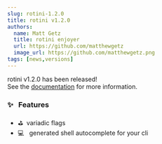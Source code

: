 ```yaml
---
slug: rotini-1.2.0
title: rotini v1.2.0
authors:
  name: Matt Getz
  title: rotini enjoyer
  url: https://github.com/matthewgetz
  image_url: https://github.com/matthewgetz.png
tags: [news,versions]
---
```


rotini v1.2.0 has been released!  
See the [documentation](/docs/1.2.0) for more information.  

### ✨&nbsp;&nbsp;&nbsp;Features
- ⛳️&nbsp;&nbsp;variadic flags
- 💻&nbsp;&nbsp; generated shell autocomplete for your cli
